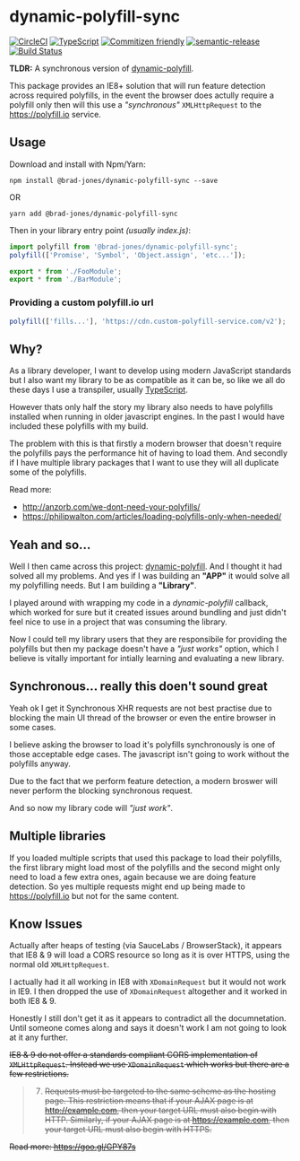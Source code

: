 # dynamic-polyfill-sync
[![CircleCI](https://circleci.com/gh/brad-jones/dynamic-polyfill-sync.svg?style=svg)](https://circleci.com/gh/brad-jones/dynamic-polyfill-sync)
[![TypeScript](https://img.shields.io/badge/%3C%2F%3E-TypeScript-blue.svg)](https://www.typescriptlang.org/)
[![Commitizen friendly](https://img.shields.io/badge/commitizen-friendly-brightgreen.svg)](http://commitizen.github.io/cz-cli/)
[![semantic-release](https://img.shields.io/badge/%20%20%F0%9F%93%A6%F0%9F%9A%80-semantic--release-e10079.svg)](https://github.com/semantic-release/semantic-release)  
[![Build Status](https://saucelabs.com/browser-matrix/dynamic-polyfill-sync.svg)](https://saucelabs.com/u/dynamic-polyfill-sync)

__TLDR:__ A synchronous version of [dynamic-polyfill](https://github.com/PascalAOMS/dynamic-polyfill).

This package provides an IE8+ solution that will run feature detection across
required polyfills, in the event the browser does actully require a polyfill
only then will this use a _"synchronous"_ `XMLHttpRequest` to the
https://polyfill.io service.

## Usage
Download and install with Npm/Yarn:

```
npm install @brad-jones/dynamic-polyfill-sync --save
```

OR

```
yarn add @brad-jones/dynamic-polyfill-sync
```

Then in your library entry point _(usually index.js)_:

```js
import polyfill from '@brad-jones/dynamic-polyfill-sync';
polyfill(['Promise', 'Symbol', 'Object.assign', 'etc...']);

export * from './FooModule';
export * from './BarModule';
```

### Providing a custom polyfill.io url
```js
polyfill(['fills...'], 'https://cdn.custom-polyfill-service.com/v2');
```

## Why?
As a library developer, I want to develop using modern JavaScript standards
but I also want my library to be as compatible as it can be, so like we all do
these days I use a transpiler, usually [TypeScript](https://www.typescriptlang.org/).

However thats only half the story my library also needs to have polyfills
installed when running in older javascript engines. In the past I would have
included these polyfills with my build.

The problem with this is that firstly a modern browser that doesn't require the
polyfills pays the performance hit of having to load them. And secondly if I
have multiple library packages that I want to use they will all duplicate some
of the polyfills.

Read more:

- http://anzorb.com/we-dont-need-your-polyfills/
- https://philipwalton.com/articles/loading-polyfills-only-when-needed/

## Yeah and so...
Well I then came across this project: [dynamic-polyfill](https://github.com/PascalAOMS/dynamic-polyfill).
And I thought it had solved all my problems. And yes if I was building an
__"APP"__ it would solve all my polyfilling needs. But I am building a __"Library"__.

I played around with wrapping my code in a _dynamic-polyfill_ callback, which
worked for sure but it created issues around bundling and just didn't feel nice
to use in a project that was consuming the library.

Now I could tell my library users that they are responsibile for providing the
polyfills but then my package doesn't have a _"just works"_ option, which I
believe is vitally important for intially learning and evaluating a new library.

## Synchronous... really this doen't sound great
Yeah ok I get it Synchronous XHR requests are not best practise due to blocking
the main UI thread of the browser or even the entire browser in some cases.

I believe asking the browser to load it's polyfills synchronously is one of
those acceptable edge cases. The javascript isn't going to work without the
polyfills anyway.

Due to the fact that we perform feature detection, a modern broswer will never
perform the blocking synchronous request.

And so now my library code will _"just work"_.

## Multiple libraries
If you loaded multiple scripts that used this package to load their polyfills,
the first library might load most of the polyfills and the second might only
need to load a few extra ones, again because we are doing feature detection.
So yes multiple requests might end up being made to https://polyfill.io but
not for the same content.

## Know Issues
Actually after heaps of testing (via SauceLabs / BrowserStack), it appears that IE8 & 9 will load a CORS resource so long as it is over HTTPS, using the normal old `XMLHttpRequest`.

I actually had it all working in IE8 with `XDomainRequest` but it would not work in IE9. I then dropped the use of `XDomainRequest` altogether and it worked in both IE8 & 9.

Honestly I still don't get it as it appears to contradict all the documnetation. Until someone comes along and says it doesn't work I am not going to look at it any further.

~~IE8 & 9 do not offer a standards compliant CORS implementation of `XMLHttpRequest`.
Instead we use `XDomainRequest` which works but there are a few restrictions.~~

> 7. ~~Requests must be targeted to the same scheme as the hosting page.
     This restriction means that if your AJAX page is at http://example.com,
     then your target URL must also begin with HTTP. Similarly, if your
     AJAX page is at https://example.com, then your target URL must also
     begin with HTTPS.~~

~~Read more: https://goo.gl/GPY87s~~

